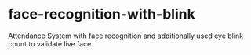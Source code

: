 # face-recognition-with-blink
Attendance System with face recognition and additionally used eye blink count to validate live face.
